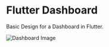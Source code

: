 # Flutter Dashboard
Basic Design for a Dashboard in Flutter.

![Dashboard Image](https://imgur.com/a/dUfeAuf)
